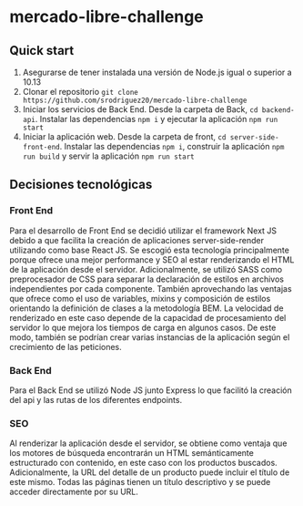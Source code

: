 # mercado-libre-challenge

## Quick start

1.  Asegurarse de tener instalada una versión de Node.js igual o superior a 10.13
2.  Clonar el repositorio `git clone https://github.com/srodriguez20/mercado-libre-challenge`
3.  Iniciar los servicios de Back End. Desde la carpeta de Back, `cd backend-api`. Instalar las dependencias `npm i` y ejecutar la aplicación `npm run start`
4.  Iniciar la aplicación web. Desde la carpeta de front, `cd server-side-front-end`. Instalar las dependencias `npm i`, construir la aplicación `npm run build` y servir la aplicación `npm run start`

## Decisiones tecnológicas

### Front End

Para el desarrollo de Front End se decidió utilizar el framework Next JS debido a que facilita la creación de aplicaciones server-side-render utilizando como base React JS. Se escogió esta tecnología principalmente porque ofrece una mejor performance y SEO al estar renderizando el HTML de la aplicación desde el servidor. Adicionalmente, se utilizó SASS como preprocesador de CSS para separar la declaración de estilos en archivos independientes por cada componente. También aprovechando las ventajas que ofrece como el uso de variables, mixins y composición de estilos orientando la definición de clases a la metodología BEM.
La velocidad de renderizado en este caso depende de la capacidad de procesamiento del servidor lo que mejora los tiempos de carga en algunos casos. De este modo, también se podrían crear varias instancias de la aplicación según el crecimiento de las peticiones.

### Back End

Para el Back End se utilizó Node JS junto Express lo que facilitó la creación del api y las rutas de los diferentes endpoints.

### SEO

Al renderizar la aplicación desde el servidor, se obtiene como ventaja que los motores de búsqueda encontrarán un HTML semánticamente estructurado con contenido, en este caso con los productos buscados. Adicionalmente, la URL del detalle de un producto puede incluir el título de este mismo. Todas las páginas tienen un título descriptivo y se puede acceder directamente por su URL.
